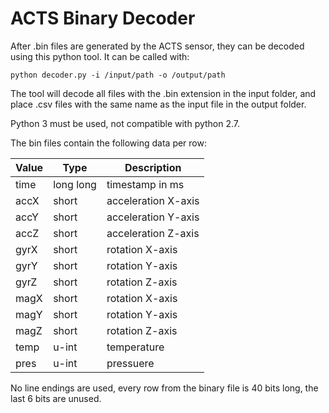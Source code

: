 # ACTS Binary Decoder

After .bin files are generated by the ACTS sensor, they can be decoded using this python tool. It can be called with:


`python decoder.py -i /input/path -o /output/path`


The tool will decode all files with the .bin extension in the input folder, and place .csv files with the same name as the input file in the output folder.

Python 3 must be used, not compatible with python 2.7.

The bin files contain the following data per row:

Value | Type | Description 
------------- | ------------- | -------------
time |long long | timestamp in ms
accX | short |  acceleration X-axis
accY | short |  acceleration Y-axis
accZ | short |  acceleration Z-axis
gyrX | short |  rotation X-axis
gyrY | short |  rotation Y-axis
gyrZ | short |  rotation Z-axis
magX | short |  rotation X-axis
magY | short |  rotation Y-axis
magZ | short |  rotation Z-axis
temp | u-int |  temperature
pres | u-int |  pressuere

No line endings are used, every row from the binary file is 40 bits long, the last 6 bits are unused.
